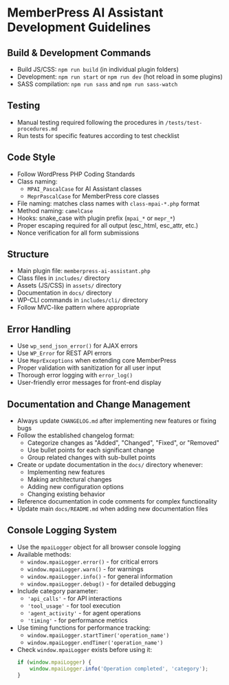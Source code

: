 # MemberPress AI Assistant Development Guidelines

## Build & Development Commands
- Build JS/CSS: `npm run build` (in individual plugin folders)
- Development: `npm run start` or `npm run dev` (hot reload in some plugins)
- SASS compilation: `npm run sass` and `npm run sass-watch`

## Testing
- Manual testing required following the procedures in `/tests/test-procedures.md`
- Run tests for specific features according to test checklist

## Code Style
- Follow WordPress PHP Coding Standards
- Class naming: 
  - `MPAI_PascalCase` for AI Assistant classes
  - `MeprPascalCase` for MemberPress core classes
- File naming: matches class names with `class-mpai-*.php` format
- Method naming: `camelCase`
- Hooks: snake_case with plugin prefix (`mpai_*` or `mepr_*`)
- Proper escaping required for all output (esc_html, esc_attr, etc.)
- Nonce verification for all form submissions

## Structure
- Main plugin file: `memberpress-ai-assistant.php`
- Class files in `includes/` directory
- Assets (JS/CSS) in `assets/` directory
- Documentation in `docs/` directory
- WP-CLI commands in `includes/cli/` directory
- Follow MVC-like pattern where appropriate

## Error Handling
- Use `wp_send_json_error()` for AJAX errors
- Use `WP_Error` for REST API errors
- Use `MeprExceptions` when extending core MemberPress
- Proper validation with sanitization for all user input
- Thorough error logging with `error_log()`
- User-friendly error messages for front-end display

## Documentation and Change Management
- Always update `CHANGELOG.md` after implementing new features or fixing bugs
- Follow the established changelog format:
  - Categorize changes as "Added", "Changed", "Fixed", or "Removed"
  - Use bullet points for each significant change
  - Group related changes with sub-bullet points
- Create or update documentation in the `docs/` directory whenever:
  - Implementing new features
  - Making architectural changes
  - Adding new configuration options
  - Changing existing behavior
- Reference documentation in code comments for complex functionality
- Update main `docs/README.md` when adding new documentation files

## Console Logging System
- Use the `mpaiLogger` object for all browser console logging
- Available methods:
  - `window.mpaiLogger.error()` - for critical errors
  - `window.mpaiLogger.warn()` - for warnings
  - `window.mpaiLogger.info()` - for general information
  - `window.mpaiLogger.debug()` - for detailed debugging
- Include category parameter:
  - `'api_calls'` - for API interactions
  - `'tool_usage'` - for tool execution
  - `'agent_activity'` - for agent operations
  - `'timing'` - for performance metrics
- Use timing functions for performance tracking:
  - `window.mpaiLogger.startTimer('operation_name')`
  - `window.mpaiLogger.endTimer('operation_name')`
- Check `window.mpaiLogger` exists before using it:
  ```javascript
  if (window.mpaiLogger) {
      window.mpaiLogger.info('Operation completed', 'category');
  }
  ```